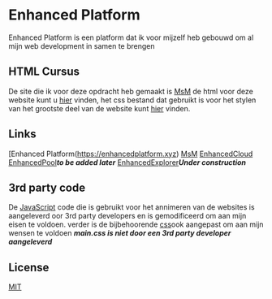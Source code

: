 # Enhanced Platform

Enhanced Platform is een platform dat ik voor mijzelf heb gebouwd om al mijn web development in samen te brengen 

## HTML Cursus

De site die ik voor deze opdracht heb gemaakt is [MsM](https://msm.enhancedplatform.xyz) de html voor deze website kunt u [hier](https://github.com/YellowFeveRs/EnhancedPlatform/tree/master/msm/index.html) vinden,
het css bestand dat gebruikt is voor het stylen van het grootste deel van de website kunt [hier](https://github.com/YellowFeveRs/EnhancedPlatform/tree/master/assets/css/main.css) vinden.



## Links
[Enhanced Platform(https://enhancedplatform.xyz)
[MsM](https://msm.enhancedplatform.xyz)
[EnhancedCloud](https://enhancedcloud.xyz)
[EnhancedPool](https://enhancedpool.xyz)***to be added later***
[EnhancedExplorer](pool.enhancedpool.xyz)***Under construction***


## 3rd party code
De [JavaScript](https://github.com/YellowFeveRs/EnhancedPlatform/tree/master/msm/assets/js) code die is gebruikt voor het annimeren van de websites is aangeleverd oor 3rd party developers
en is gemodificeerd om aan mijn eisen te voldoen. 
verder is de bijbehoorende [css](https://github.com/YellowFeveRs/EnhancedPlatform/tree/master/msm/assets/css)ook aangepast om aan mijn wensen te voldoen 
***main.css is niet door een 3rd party developer aangeleverd***
## License
[MIT](https://github.com/YellowFeveRs/EnhancedPlatform/LICENSE)
